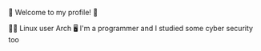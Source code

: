 🎉 Welcome to my profile! 🎉

👨‍💻 Linux user Arch
🖥 I'm a programmer and I studied some cyber security too
